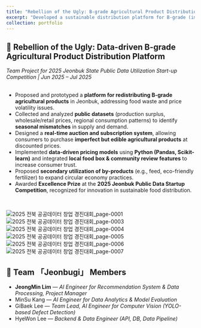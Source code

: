 ```yaml
---
title: "Rebellion of the Ugly: B-grade Agricultural Product Distribution Platform"
excerpt: "Developed a sustainable distribution platform for B-grade (imperfect) agricultural products in Jeonbuk, reducing food waste and supporting local farmers. Awarded Excellence Prize at the 2025 Jeonbuk Public Data Startup Competition.<br/><img src='/images/portfolio/bgrade_farm.png'>"
collection: portfolio
---
```


## 🍎 Rebellion of the Ugly: Data-driven B-grade Agricultural Product Distribution Platform  
*Team Project for 2025 Jeonbuk State Public Data Utilization Start-up Competition | Jun 2025 – Jul 2025*  
<br/>

- Proposed and prototyped a **platform for redistributing B-grade agricultural products** in Jeonbuk, addressing food waste and price volatility issues.  
- Collected and analyzed **public datasets** (production surplus, wholesale/retail prices, regional consumption patterns) to identify **seasonal mismatches** in supply and demand.  
- Designed a **real-time auction and subscription system**, allowing consumers to purchase **imperfect but edible agricultural products** at discounted prices.  
- Implemented **data-driven pricing models** using **Python (Pandas, Scikit-learn)** and integrated **local food box & community review features** to increase consumer trust.  
- Proposed **secondary utilization of by-products** (e.g., feed, eco-friendly fertilizer) to expand circular economy practices.  
- Awarded **Excellence Prize** at the **2025 Jeonbuk Public Data Startup Competition**, recognized for innovation in sustainable food distribution.  
<br/>

![2025 전북 공공데이터 창업 경진대회_page-0001](https://github.com/user-attachments/assets/dae21216-2f55-4159-b514-2b8a19b6aec0)
![2025 전북 공공데이터 창업 경진대회_page-0003](https://github.com/user-attachments/assets/323fc3bf-149f-4d44-a967-1195bfb0f734)
![2025 전북 공공데이터 창업 경진대회_page-0004](https://github.com/user-attachments/assets/10a05a83-6c95-4187-babb-b3c7f75235de)
![2025 전북 공공데이터 창업 경진대회_page-0005](https://github.com/user-attachments/assets/547ed45d-6152-4aea-b63e-6044a270e135)
![2025 전북 공공데이터 창업 경진대회_page-0006](https://github.com/user-attachments/assets/36d0ea7a-5131-427c-bfe4-b5a5df8c96a9)
![2025 전북 공공데이터 창업 경진대회_page-0007](https://github.com/user-attachments/assets/ecf58252-8aae-4a22-8fbd-2983822648ff)
<br/>

## 👥 Team 「Jeonbugi」 Members  
- **JeongMin Lim** — *AI Engineer for Recommendation System & Data Processing, Project Manager*  
- MinSu Kang — *AI Engineer for Data Analytics & Model Evaluation* 
- GiBaek Lee — *Team Lead, AI Engineer for Computer Vision (YOLO-based Defect Detection)*  
- HyeWon Lee — *Backend & Data Engineer (API, DB, Data Pipeline)*
<br/>

